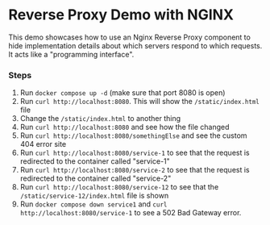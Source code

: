 # Reverse Proxy Demo with NGINX

This demo showcases how to use an Nginx Reverse Proxy component to hide implementation details about which servers respond to which requests. It acts like a "programming interface".

### Steps

1. Run `docker compose up -d` (make sure that port 8080 is open)
2. Run `curl http://localhost:8080`. This will show the `/static/index.html` file
3. Change the `/static/index.html` to another thing
4. Run `curl http://localhost:8080` and see how the file changed
5. Run `curl http://localhost:8080/somethingElse` and see the custom 404 error site
6. Run `curl http://localhost:8080/service-1` to see that the request is redirected to the container called "service-1"
7. Run `curl http://localhost:8080/service-2` to see that the request is redirected to the container called "service-2"
8. Run `curl http://localhost:8080/service-12` to see that the `/static/service-12/index.html` file is shown
9. Run `docker compose down service1` and `curl http://localhost:8080/service-1` to see a 502 Bad Gateway error.